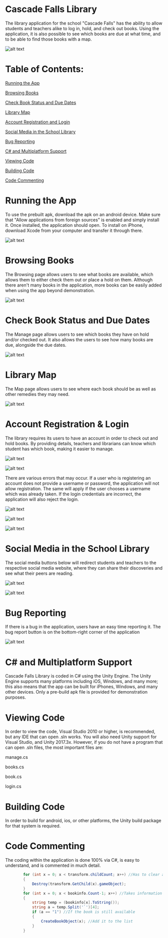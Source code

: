 # Cascade Falls Library
The library application for the school "Cascade Falls" has the ability to allow students and teachers alike to log in, hold, and check out books. Using the application, it is also possible to see which books are due at what time, and to be able to find those books with a map.

![alt text](https://media.discordapp.net/attachments/380444132989992963/408112121998737408/images.png?width=234&height=468)

# Table of Contents:

[Running the App](https://github.com/3honi/CascadeFallsLibrary#running-the-app)

[Browsing Books](https://github.com/3honi/CascadeFallsLibrary#browsing-books)

[Check Book Status and Due Dates](https://github.com/3honi/CascadeFallsLibrary#check-book-status-and-due-dates)

[Library Map](https://github.com/3honi/CascadeFallsLibrary#library-map)

[Account Registration and Login](https://github.com/3honi/CascadeFallsLibrary#account-registration--login)

[Social Media in the School Library](https://github.com/3honi/CascadeFallsLibrary#social-media-in-the-school-library)

[Bug Reporting](https://github.com/3honi/CascadeFallsLibrary#bug-reporting)

[C# and Multiplatform Support](https://github.com/3honi/CascadeFallsLibrary#c-and-multiplatform-support)

[Viewing Code](https://github.com/3honi/CascadeFallsLibrary#viewing-code)

[Building Code](https://github.com/3honi/CascadeFallsLibrary#building-code)

[Code Commenting](https://github.com/3honi/CascadeFallsLibrary#code-commenting)


# Running the App
To use the prebuilt apk, download the apk on an android device. Make sure that "Allow applications from foreign sources" is enabled and simply install it. Once installed, the application should open. To install on iPhone, download Xcode from your computer and transfer it through there.

![alt text](https://media.discordapp.net/attachments/380444132989992963/408091124389904394/Screenshot_20180130-214602.png?width=234&height=468)

# Browsing Books
The Browsing page allows users to see what books are available, which allows them to either check them out or place a hold on them. Although there aren't many books in the application, more books can be easily added when using the app beyond demonstration.

![alt text](https://media.discordapp.net/attachments/380444132989992963/408091123060572160/Screenshot_20180130-214646.png?width=234&height=468)

# Check Book Status and Due Dates
The Manage page allows users to see which books they have on hold and/or checked out. It also allows the users to see how many books are due, alongside the due dates.

![alt text](https://media.discordapp.net/attachments/380444132989992963/408095379935199234/Screenshot_20180130-220515.png?width=234&height=468)

# Library Map
The Map page allows users to see where each book should be as well as other remedies they may need.

![alt text](https://media.discordapp.net/attachments/380444132989992963/408091122447941633/Screenshot_20180130-214657.png?width=234&height=468)

# Account Registration & Login
The library requires its users to have an account in order to check out and hold books. By providing details, teachers and librarians can know which student has which book, making it easier to manage.

![alt text](https://media.discordapp.net/attachments/380444132989992963/408091124389904394/Screenshot_20180130-214602.png?width=234&height=468)

![alt text](https://media.discordapp.net/attachments/380444132989992963/408093925748899840/Screenshot_20180130-215916.png?width=234&height=468)

There are various errors that may occur. If a user who is registering an account does not provide a username or password, the application will not allow registration. The same will apply if the user chooses a username which was already taken. If the login credentials are incorrect, the application will also reject the login.

![alt text](https://media.discordapp.net/attachments/380444132989992963/408093925182799873/Screenshot_20180130-215918.png?width=234&height=468)

![alt text](https://media.discordapp.net/attachments/380444132989992963/408093925178605568/Screenshot_20180130-215929.png?width=234&height=468)

![alt text](https://media.discordapp.net/attachments/380444132989992963/408091122447941632/Screenshot_20180130-214623.png?width=234&height=468)

# Social Media in the School Library
The social media buttons below will redirect students and teachers to the respective social media website, where they can share their discoveries and see what their peers are reading.

![alt text](https://media.discordapp.net/attachments/380444132989992963/408097053676273667/twitter.png?width=234&height=468)

![alt text](https://media.discordapp.net/attachments/380444132989992963/408097081769590808/goodreads.png?width=234&height=468)

# Bug Reporting
If there is a bug in the application, users have an easy time reporting it. The bug report button is on the bottom-right corner of the application

![alt text](https://media.discordapp.net/attachments/380444132989992963/408099240368275466/adasd.png?width=234&height=468)

# C# and Multiplatform Support
Cascade Falls Library is coded in C# using the Unity Engine. The Unity Engine supports many platforms including  iOS, Windows, and many more; this also means that the app can be built for iPhones, Windows, and many other devices. Only a pre-build apk file is provided for demonstration purposes.

# Viewing Code
In order to view the code, Visual Studio 2010 or higher, is recommended, but any IDE that can open .sln works. You will also need Unity support for Visual Studio, and Unity 2017.3x. However, if you do not have a program that can open .sln files, the most important files are:

manage.cs

books.cs

book.cs

login.cs


# Building Code
In order to build for android, ios, or other platforms, the Unity build package for that system is required.

# Code Commenting
The coding within the application is done 100% via C#, is easy to understand, and is commented in much detail.

```c#
        for (int x = 0; x < transform.childCount; x++) //Has to clear all of the books first before placing a new list
        {
            Destroy(transform.GetChild(x).gameObject);
        }
        for (int x = 0; x < bookinfo.Count-1; x++) //Takes information from the php file
        {
            string temp = (bookinfo[x].ToString());
            string a = temp.Split('`')[4];
            if (a == "1") //If the book is still available
            {
                CreateBookObject(x); //Add it to the list
            }
        }
```
